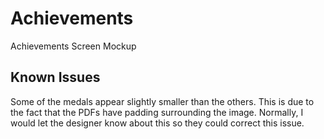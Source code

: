 # Achievements
Achievements Screen Mockup

## Known Issues

Some of the medals appear slightly smaller than the others. This is due to the fact that the PDFs have padding surrounding the image. Normally, I would let the designer know about this so they could correct this issue.

